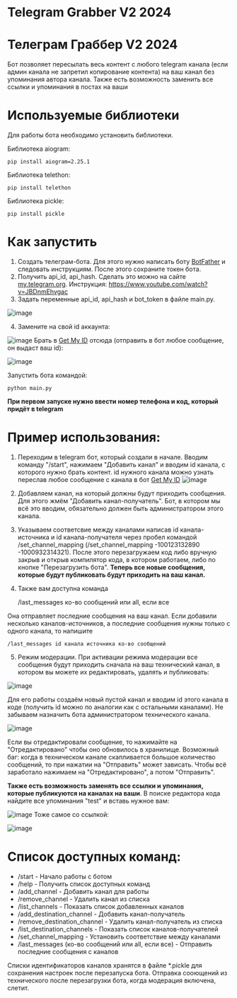 # Telegram Grabber V2 2024
# Телеграм Граббер V2 2024
Бот позволяет пересылать весь контент с любого telegram канала (если админ канала не запретил копирование контента) на ваш канал без упоминания автора канала. Также есть возможность заменить все ссылки и упоминания в постах на ваши


# Используемые библиотеки

Для работы бота необходимо установить библиотеки.

Библиотека aiogram:

    pip install aiogram=2.25.1

Библиотека telethon:   
 
    pip install telethon

Библиотека pickle:

    pip install pickle


# Как запустить

1. Создать телеграм-бота. Для этого нужно написать боту [BotFather](https://telegram.me/botfather) и следовать инструкциям. После этого сохраните токен бота.
2. Получить api_id, api_hash. Сделать это можно на сайте [my.telegram.org](https://my.telegram.org/auth). Инструкция: https://www.youtube.com/watch?v=JBDnmEhvgac
3. Задать переменные api_id, api_hash и bot_token в файле main.py.

![image](https://user-images.githubusercontent.com/91873172/236864151-bc15d37b-d1dc-4abf-bdf7-71c8268d4d3f.png)

4. Замените на свой id аккаунта:


![image](https://github.com/WALTERXO/telegram-grabber/assets/91873172/76fa8c23-f2c2-4890-a930-6141b4fbde77)
Брать в [Get My ID](https://t.me/getmyid_bot) отсюда (отправить в бот любое сообщение, он выдаст ваш id):

![image](https://github.com/WALTERXO/telegram-grabber/assets/91873172/10a83730-3708-47d7-a134-f700ef037c4d)

Запустить бота командой:

    python main.py

**При первом запуске нужно ввести номер телефона и код, который придёт в telegram**

# Пример использования:
1. Переходим в telegram бот, который создали в начале. Вводим команду "/start", нажимаем "Добавить канал" и вводим id канала, с которого нужно брать контент. 
id нужного канала можно узнать переслав любое сообщение с канала в бот [Get My ID](https://t.me/getmyid_bot)
![image](https://user-images.githubusercontent.com/91873172/236866756-06b5a78f-0b58-45f2-a238-ce6e40550b8a.png)

2. Добавляем канал, на который должны будут приходить сообщения. Для этого жмём "Добавить канал-получатель". Бот, в котором мы всё это вводим, обязательно должен быть администратором этого канала.
3. Указываем соответсвие между каналами написав id канала-источника и id канала-получателя через пробел командой /set_channel_mapping (/set_channel_mapping -100123132890 -1000932314321). После этого перезагружаем код либо вручную закрыв и открыв компилятор кода, в котором работаем, либо по кнопке "Перезагрузить бота". **Теперь все новые сообщения, которые будут публиковать будут приходить на ваш канал.**
4. Также вам доступна команда

    /last_messages ко-во сообщений или all, если все
    
Она отправляет последние сообщения на ваш канал. Если добавили несколько каналов-источников, а последние сообщения нужны только с одного канала, то напишите

    /last_messages id канала источника ко-во сообщений

5. Режим модерации. При активации режима модерации все сообщения будут приходить сначала на ваш технический канал, в котором вы можете их редактировать, удалять и публиковать:

![image](https://github.com/WALTERXO/telegram-grabber/assets/91873172/da314d89-fc1f-4d48-885b-d801ed31df1c)

Для его работы создаём новый пустой канал и вводим id этого канала в коде (получить id можно по аналогии как с остальными каналами). Не забываем назначить бота администратором технического канала.

![image](https://github.com/WALTERXO/telegram-grabber/assets/91873172/a9ad67b1-2cc2-4967-9519-59a6e458588e)

Если вы отредактировали сообщение, то нажимайте на "Отредактировано" чтобы оно обновилось в хранилище. Возможный баг: когда в техническом канале скапливается большое количество сообщений, то при нажатии на "Отправить" может зависать. Чтобы всё заработало нажимаем на "Отредактировано", а потом "Отправить".

**Также есть возможность заменять все ссылки и упоминания, которые публикуются на каналах на ваши**. В поиске редактора кода найдите все упоминания "test" и вставь нужное вам:

![image](https://user-images.githubusercontent.com/91873172/236871594-5904f387-637a-4df4-894e-b54c3a6ab9a6.png)
Тоже самое со ссылкой:

![image](https://user-images.githubusercontent.com/91873172/236871955-47e04ae3-5db4-4f55-b2f6-f95f28b1c6e0.png)




# Список доступных команд:
* /start - Начало работы с ботом
* /help - Получить список доступных команд
* /add_channel - Добавить канал для работы
* /remove_channel - Удалить канал из списка
* /list_channels - Показать список добавленных каналов
* /add_destination_channel - Добавить канал-получатель
* /remove_destination_channel - Удалить канал-получатель из списка
* /list_destination_channels - Показать список каналов-получателей
* /set_channel_mapping - Установить соответствие между каналами
* /last_messages (ко-во сообщений или all, если все) - Отправить последние сообщения с каналов


Списки идентификаторов каналов хранятся в файле *.pickle для сохранения настроек после перезапуска бота. Отправка сооющений из технического после перезагрузки бота, когда модерация включена, слетит.



